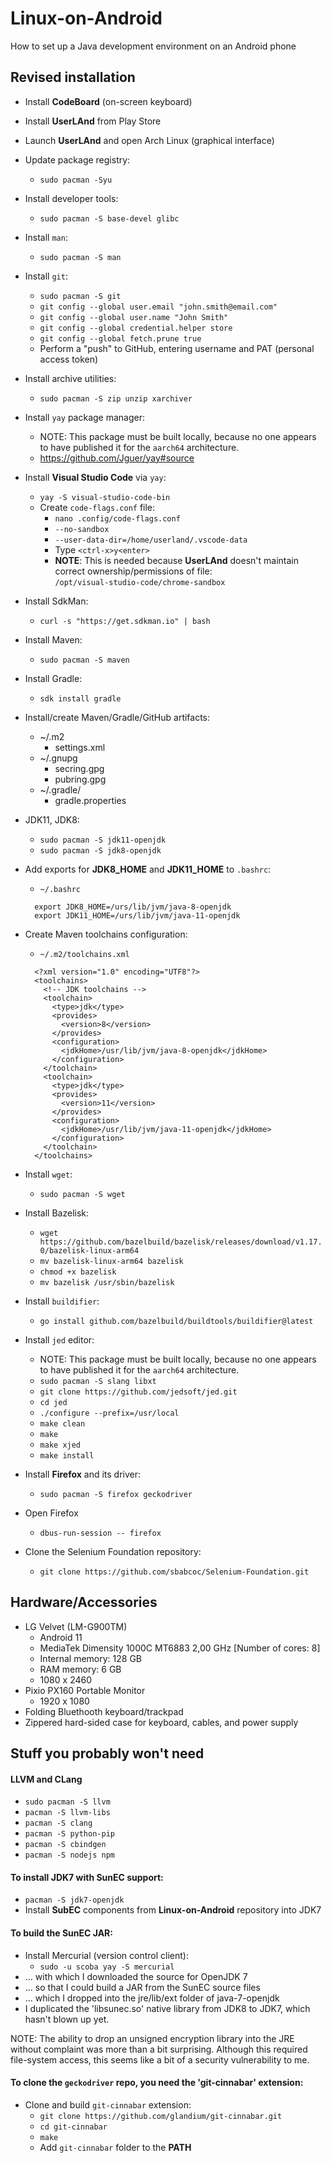 # Linux-on-Android
How to set up a Java development environment on an Android phone

## Revised installation

* Install **CodeBoard** (on-screen keyboard)
* Install **UserLAnd** from Play Store
* Launch **UserLAnd** and open Arch Linux (graphical interface)
* Update package registry:
  * `sudo pacman -Syu`
* Install developer tools:
  * `sudo pacman -S base-devel glibc`
* Install `man`:
  * `sudo pacman -S man`
* Install `git`:
  * `sudo pacman -S git`
  * `git config --global user.email "john.smith@email.com"`
  * `git config --global user.name "John Smith"`
  * `git config --global credential.helper store`
  * `git config --global fetch.prune true`
  * Perform a "push" to GitHub, entering username and PAT (personal access token)
* Install archive utilities:
  * `sudo pacman -S zip unzip xarchiver`
* Install `yay` package manager:
  * NOTE: This package must be built locally, because no one appears to have published it for the `aarch64` architecture.
  * https://github.com/Jguer/yay#source
* Install **Visual Studio Code** via `yay`:
  * `yay -S visual-studio-code-bin`
  * Create `code-flags.conf` file:
    * `nano .config/code-flags.conf`
    * `--no-sandbox`
    * `--user-data-dir=/home/userland/.vscode-data`
    * Type `<ctrl-x>y<enter>`
    * **NOTE**: This is needed because **UserLAnd** doesn't maintain correct ownership/permissions of file:  
`/opt/visual-studio-code/chrome-sandbox`
* Install SdkMan:
  * `curl -s "https://get.sdkman.io" | bash`
* Install Maven:
  * `sudo pacman -S maven`
* Install Gradle:
  * `sdk install gradle`
* Install/create Maven/Gradle/GitHub artifacts:
  * ~/.m2
    * settings.xml
  * ~/.gnupg
    * secring.gpg
    * pubring.gpg
  * ~/.gradle/
    * gradle.properties
* JDK11, JDK8:
  * `sudo pacman -S jdk11-openjdk`
  * `sudo pacman -S jdk8-openjdk`
* Add exports for **JDK8_HOME** and **JDK11_HOME** to `.bashrc`:
  * `~/.bashrc`
  ```
    export JDK8_HOME=/urs/lib/jvm/java-8-openjdk
    export JDK11_HOME=/urs/lib/jvm/java-11-openjdk
  ```
  
* Create Maven toolchains configuration:
  * `~/.m2/toolchains.xml`
  ```
    <?xml version="1.0" encoding="UTF8"?>
    <toolchains>
      <!-- JDK toolchains -->
      <toolchain>
        <type>jdk</type>
        <provides>
          <version>8</version>
        </provides>
        <configuration>
          <jdkHome>/usr/lib/jvm/java-8-openjdk</jdkHome>
        </configuration>
      </toolchain>
      <toolchain>
        <type>jdk</type>
        <provides>
          <version>11</version>
        </provides>
        <configuration>
          <jdkHome>/usr/lib/jvm/java-11-openjdk</jdkHome>
        </configuration>
      </toolchain>
    </toolchains>
  ```

* Install `wget`:
  * `sudo pacman -S wget`
* Install Bazelisk:
  * `wget https://github.com/bazelbuild/bazelisk/releases/download/v1.17.0/bazelisk-linux-arm64`
  * `mv bazelisk-linux-arm64 bazelisk`
  * `chmod +x bazelisk`
  * `mv bazelisk /usr/sbin/bazelisk`
* Install `buildifier`:
  * `go install github.com/bazelbuild/buildtools/buildifier@latest`
* Install `jed` editor:
  * NOTE: This package must be built locally, because no one appears to have published it for the `aarch64` architecture.
  * `sudo pacman -S slang libxt`
  * `git clone https://github.com/jedsoft/jed.git`
  * `cd jed`
  * `./configure --prefix=/usr/local`
  * `make clean`
  * `make`
  * `make xjed`
  * `make install`
* Install **Firefox** and its driver:
  * `sudo pacman -S firefox geckodriver`
* Open Firefox
  * `dbus-run-session -- firefox`


* Clone the Selenium Foundation repository:
  * `git clone https://github.com/sbabcoc/Selenium-Foundation.git`
  
## Hardware/Accessories

* LG Velvet (LM-G900TM)
  * Android 11
  * MediaTek Dimensity 1000C MT6883 2,00 GHz [Number of cores: 8]
  * Internal memory: 128 GB
  * RAM memory: 6 GB
  * 1080 x 2460
* Pixio PX160 Portable Monitor
  * 1920 x 1080
* Folding Bluethooth keyboard/trackpad
* Zippered hard-sided case for keyboard, cables, and power supply

## Stuff you probably won't need

#### LLVM and CLang
  * `sudo pacman -S llvm`
  * `pacman -S llvm-libs`
  * `pacman -S clang`
  * `pacman -S python-pip`
  * `pacman -S cbindgen`
  * `pacman -S nodejs npm`
  
#### To install JDK7 with SunEC support:
* `pacman -S jdk7-openjdk`
* Install **SubEC** components from **Linux-on-Android** repository into JDK7

#### To build the SunEC JAR:
* Install Mercurial (version control client):
  * `sudo -u scoba yay -S mercurial`
* ... with which I downloaded the source for OpenJDK 7
* ... so that I could build a JAR from the SunEC source files
* ... which I dropped into the jre/lib/ext folder of java-7-openjdk
* I duplicated the 'libsunec.so' native library from JDK8 to JDK7, which hasn't blown up yet.

NOTE: The ability to drop an unsigned encryption library into the JRE without complaint was more than a bit surprising. Although this required file-system access, this seems like a bit of a security vulnerability to me.

#### To clone the `geckodriver` repo, you need the 'git-cinnabar' extension:
* Clone and build `git-cinnabar` extension:
  * `git clone https://github.com/glandium/git-cinnabar.git`
  * `cd git-cinnabar`
  * `make`
  * Add `git-cinnabar` folder to the **PATH**
